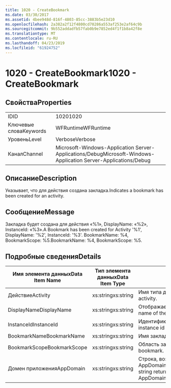 ```yaml
---
title: 1020 - CreateBookmark
ms.date: 03/30/2017
ms.assetid: 4bee948d-816f-4803-85cc-3883b5e23d10
ms.openlocfilehash: 2a382a2f12f4800cd70286a553af253e2af64c9b
ms.sourcegitcommit: 9b552addadfb57fab0b9e7852ed4f1f1b8a42f8e
ms.translationtype: MT
ms.contentlocale: ru-RU
ms.lasthandoff: 04/23/2019
ms.locfileid: "61924752"
---
```

# <a name="1020---createbookmark"></a><span data-ttu-id="47f63-102">1020 - CreateBookmark</span><span class="sxs-lookup"><span data-stu-id="47f63-102">1020 - CreateBookmark</span></span>
## <a name="properties"></a><span data-ttu-id="47f63-103">Свойства</span><span class="sxs-lookup"><span data-stu-id="47f63-103">Properties</span></span>  
  
|||  
|-|-|  
|<span data-ttu-id="47f63-104">ID</span><span class="sxs-lookup"><span data-stu-id="47f63-104">ID</span></span>|<span data-ttu-id="47f63-105">1020</span><span class="sxs-lookup"><span data-stu-id="47f63-105">1020</span></span>|  
|<span data-ttu-id="47f63-106">Ключевые слова</span><span class="sxs-lookup"><span data-stu-id="47f63-106">Keywords</span></span>|<span data-ttu-id="47f63-107">WFRuntime</span><span class="sxs-lookup"><span data-stu-id="47f63-107">WFRuntime</span></span>|  
|<span data-ttu-id="47f63-108">Уровень</span><span class="sxs-lookup"><span data-stu-id="47f63-108">Level</span></span>|<span data-ttu-id="47f63-109">Verbose</span><span class="sxs-lookup"><span data-stu-id="47f63-109">Verbose</span></span>|  
|<span data-ttu-id="47f63-110">Канал</span><span class="sxs-lookup"><span data-stu-id="47f63-110">Channel</span></span>|<span data-ttu-id="47f63-111">Microsoft-Windows-Application Server-Applications/Debug</span><span class="sxs-lookup"><span data-stu-id="47f63-111">Microsoft-Windows-Application Server-Applications/Debug</span></span>|  
  
## <a name="description"></a><span data-ttu-id="47f63-112">Описание</span><span class="sxs-lookup"><span data-stu-id="47f63-112">Description</span></span>  
 <span data-ttu-id="47f63-113">Указывает, что для действия создана закладка.</span><span class="sxs-lookup"><span data-stu-id="47f63-113">Indicates a bookmark has been created for an activity.</span></span>  
  
## <a name="message"></a><span data-ttu-id="47f63-114">Сообщение</span><span class="sxs-lookup"><span data-stu-id="47f63-114">Message</span></span>  
 <span data-ttu-id="47f63-115">Закладка будет создана для действия «%1», DisplayName: «%2», InstanceId: «%3».</span><span class="sxs-lookup"><span data-stu-id="47f63-115">A Bookmark has been created for Activity '%1', DisplayName: '%2', InstanceId: '%3'.</span></span>  <span data-ttu-id="47f63-116">BookmarkName: %4, BookmarkScope: %5.</span><span class="sxs-lookup"><span data-stu-id="47f63-116">BookmarkName: %4, BookmarkScope: %5.</span></span>  
  
## <a name="details"></a><span data-ttu-id="47f63-117">Подробные сведения</span><span class="sxs-lookup"><span data-stu-id="47f63-117">Details</span></span>  
  
|<span data-ttu-id="47f63-118">Имя элемента данных</span><span class="sxs-lookup"><span data-stu-id="47f63-118">Data Item Name</span></span>|<span data-ttu-id="47f63-119">Тип элемента данных</span><span class="sxs-lookup"><span data-stu-id="47f63-119">Data Item Type</span></span>|<span data-ttu-id="47f63-120">Описание</span><span class="sxs-lookup"><span data-stu-id="47f63-120">Description</span></span>|  
|--------------------|--------------------|-----------------|  
|<span data-ttu-id="47f63-121">Действие</span><span class="sxs-lookup"><span data-stu-id="47f63-121">Activity</span></span>|<span data-ttu-id="47f63-122">xs:string</span><span class="sxs-lookup"><span data-stu-id="47f63-122">xs:string</span></span>|<span data-ttu-id="47f63-123">Имя типа действия.</span><span class="sxs-lookup"><span data-stu-id="47f63-123">The type name of the activity.</span></span>|  
|<span data-ttu-id="47f63-124">DisplayName</span><span class="sxs-lookup"><span data-stu-id="47f63-124">DisplayName</span></span>|<span data-ttu-id="47f63-125">xs:string</span><span class="sxs-lookup"><span data-stu-id="47f63-125">xs:string</span></span>|<span data-ttu-id="47f63-126">Отображаемое имя действия.</span><span class="sxs-lookup"><span data-stu-id="47f63-126">The display name of the activity.</span></span>|  
|<span data-ttu-id="47f63-127">InstanceId</span><span class="sxs-lookup"><span data-stu-id="47f63-127">InstanceId</span></span>|<span data-ttu-id="47f63-128">xs:string</span><span class="sxs-lookup"><span data-stu-id="47f63-128">xs:string</span></span>|<span data-ttu-id="47f63-129">Идентификатор экземпляра действия.</span><span class="sxs-lookup"><span data-stu-id="47f63-129">The instance id of the activity.</span></span>|  
|<span data-ttu-id="47f63-130">BookmarkName</span><span class="sxs-lookup"><span data-stu-id="47f63-130">BookmarkName</span></span>|<span data-ttu-id="47f63-131">xs:string</span><span class="sxs-lookup"><span data-stu-id="47f63-131">xs:string</span></span>|<span data-ttu-id="47f63-132">Имя закладки.</span><span class="sxs-lookup"><span data-stu-id="47f63-132">The name of the bookmark.</span></span>|  
|<span data-ttu-id="47f63-133">BookmarkScope</span><span class="sxs-lookup"><span data-stu-id="47f63-133">BookmarkScope</span></span>|<span data-ttu-id="47f63-134">xs:string</span><span class="sxs-lookup"><span data-stu-id="47f63-134">xs:string</span></span>|<span data-ttu-id="47f63-135">Область закладки.</span><span class="sxs-lookup"><span data-stu-id="47f63-135">The scope of the bookmark.</span></span>|  
|<span data-ttu-id="47f63-136">Домен приложения</span><span class="sxs-lookup"><span data-stu-id="47f63-136">AppDomain</span></span>|<span data-ttu-id="47f63-137">xs:string</span><span class="sxs-lookup"><span data-stu-id="47f63-137">xs:string</span></span>|<span data-ttu-id="47f63-138">Строка, возвращаемая AppDomain.CurrentDomain.FriendlyName.</span><span class="sxs-lookup"><span data-stu-id="47f63-138">The string returned by AppDomain.CurrentDomain.FriendlyName.</span></span>|
